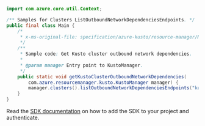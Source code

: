 ```java
import com.azure.core.util.Context;

/** Samples for Clusters ListOutboundNetworkDependenciesEndpoints. */
public final class Main {
    /*
     * x-ms-original-file: specification/azure-kusto/resource-manager/Microsoft.Kusto/stable/2022-02-01/examples/KustoOutboundNetworkDependenciesList.json
     */
    /**
     * Sample code: Get Kusto cluster outbound network dependencies.
     *
     * @param manager Entry point to KustoManager.
     */
    public static void getKustoClusterOutboundNetworkDependencies(
        com.azure.resourcemanager.kusto.KustoManager manager) {
        manager.clusters().listOutboundNetworkDependenciesEndpoints("kustorptest", "kustoCluster", Context.NONE);
    }
}
```

Read the [SDK documentation](https://github.com/Azure/azure-sdk-for-java/blob/azure-resourcemanager-kusto_1.0.0-beta.4/sdk/kusto/azure-resourcemanager-kusto/README.md) on how to add the SDK to your project and authenticate.
